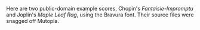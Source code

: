 Here are two public-domain example scores, Chopin's _Fantaisie-Impromptu_ and Joplin's _Maple Leaf Rag_, using the Bravura font. Their source files were snagged off Mutopia.
